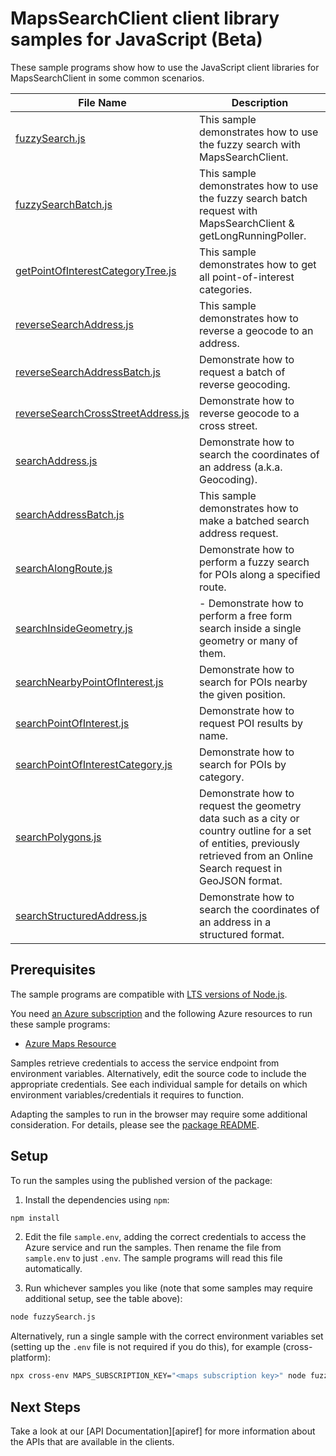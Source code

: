 # MapsSearchClient client library samples for JavaScript (Beta)

These sample programs show how to use the JavaScript client libraries for MapsSearchClient in some common scenarios.

| **File Name**                                                         | **Description**                                                                                                                                                             |
| --------------------------------------------------------------------- | --------------------------------------------------------------------------------------------------------------------------------------------------------------------------- |
| [fuzzySearch.js][fuzzysearch]                                         | This sample demonstrates how to use the fuzzy search with MapsSearchClient.                                                                                                 |
| [fuzzySearchBatch.js][fuzzysearchbatch]                               | This sample demonstrates how to use the fuzzy search batch request with MapsSearchClient & getLongRunningPoller.                                                            |
| [getPointOfInterestCategoryTree.js][getpointofinterestcategorytree]   | This sample demonstrates how to get all point-of-interest categories.                                                                                                       |
| [reverseSearchAddress.js][reversesearchaddress]                       | This sample demonstrates how to reverse a geocode to an address.                                                                                                            |
| [reverseSearchAddressBatch.js][reversesearchaddressbatch]             | Demonstrate how to request a batch of reverse geocoding.                                                                                                                    |
| [reverseSearchCrossStreetAddress.js][reversesearchcrossstreetaddress] | Demonstrate how to reverse geocode to a cross street.                                                                                                                       |
| [searchAddress.js][searchaddress]                                     | Demonstrate how to search the coordinates of an address (a.k.a. Geocoding).                                                                                                 |
| [searchAddressBatch.js][searchaddressbatch]                           | This sample demonstrates how to make a batched search address request.                                                                                                      |
| [searchAlongRoute.js][searchalongroute]                               | Demonstrate how to perform a fuzzy search for POIs along a specified route.                                                                                                 |
| [searchInsideGeometry.js][searchinsidegeometry]                       | - Demonstrate how to perform a free form search inside a single geometry or many of them.                                                                                   |
| [searchNearbyPointOfInterest.js][searchnearbypointofinterest]         | Demonstrate how to search for POIs nearby the given position.                                                                                                               |
| [searchPointOfInterest.js][searchpointofinterest]                     | Demonstrate how to request POI results by name.                                                                                                                             |
| [searchPointOfInterestCategory.js][searchpointofinterestcategory]     | Demonstrate how to search for POIs by category.                                                                                                                             |
| [searchPolygons.js][searchpolygons]                                   | Demonstrate how to request the geometry data such as a city or country outline for a set of entities, previously retrieved from an Online Search request in GeoJSON format. |
| [searchStructuredAddress.js][searchstructuredaddress]                 | Demonstrate how to search the coordinates of an address in a structured format.                                                                                             |

## Prerequisites

The sample programs are compatible with [LTS versions of Node.js](https://github.com/nodejs/release#release-schedule).

You need [an Azure subscription][freesub] and the following Azure resources to run these sample programs:

- [Azure Maps Resource][createinstance_azuremapsresource]

Samples retrieve credentials to access the service endpoint from environment variables. Alternatively, edit the source code to include the appropriate credentials. See each individual sample for details on which environment variables/credentials it requires to function.

Adapting the samples to run in the browser may require some additional consideration. For details, please see the [package README][package].

## Setup

To run the samples using the published version of the package:

1. Install the dependencies using `npm`:

```bash
npm install
```

2. Edit the file `sample.env`, adding the correct credentials to access the Azure service and run the samples. Then rename the file from `sample.env` to just `.env`. The sample programs will read this file automatically.

3. Run whichever samples you like (note that some samples may require additional setup, see the table above):

```bash
node fuzzySearch.js
```

Alternatively, run a single sample with the correct environment variables set (setting up the `.env` file is not required if you do this), for example (cross-platform):

```bash
npx cross-env MAPS_SUBSCRIPTION_KEY="<maps subscription key>" node fuzzySearch.js
```

## Next Steps

Take a look at our [API Documentation][apiref] for more information about the APIs that are available in the clients.

[fuzzysearch]: https://github.com/Azure/azure-sdk-for-js/blob/main/sdk/maps/maps-search-rest/samples/v1-beta/javascript/fuzzySearch.js
[fuzzysearchbatch]: https://github.com/Azure/azure-sdk-for-js/blob/main/sdk/maps/maps-search-rest/samples/v1-beta/javascript/fuzzySearchBatch.js
[getpointofinterestcategorytree]: https://github.com/Azure/azure-sdk-for-js/blob/main/sdk/maps/maps-search-rest/samples/v1-beta/javascript/getPointOfInterestCategoryTree.js
[reversesearchaddress]: https://github.com/Azure/azure-sdk-for-js/blob/main/sdk/maps/maps-search-rest/samples/v1-beta/javascript/reverseSearchAddress.js
[reversesearchaddressbatch]: https://github.com/Azure/azure-sdk-for-js/blob/main/sdk/maps/maps-search-rest/samples/v1-beta/javascript/reverseSearchAddressBatch.js
[reversesearchcrossstreetaddress]: https://github.com/Azure/azure-sdk-for-js/blob/main/sdk/maps/maps-search-rest/samples/v1-beta/javascript/reverseSearchCrossStreetAddress.js
[searchaddress]: https://github.com/Azure/azure-sdk-for-js/blob/main/sdk/maps/maps-search-rest/samples/v1-beta/javascript/searchAddress.js
[searchaddressbatch]: https://github.com/Azure/azure-sdk-for-js/blob/main/sdk/maps/maps-search-rest/samples/v1-beta/javascript/searchAddressBatch.js
[searchalongroute]: https://github.com/Azure/azure-sdk-for-js/blob/main/sdk/maps/maps-search-rest/samples/v1-beta/javascript/searchAlongRoute.js
[searchinsidegeometry]: https://github.com/Azure/azure-sdk-for-js/blob/main/sdk/maps/maps-search-rest/samples/v1-beta/javascript/searchInsideGeometry.js
[searchnearbypointofinterest]: https://github.com/Azure/azure-sdk-for-js/blob/main/sdk/maps/maps-search-rest/samples/v1-beta/javascript/searchNearbyPointOfInterest.js
[searchpointofinterest]: https://github.com/Azure/azure-sdk-for-js/blob/main/sdk/maps/maps-search-rest/samples/v1-beta/javascript/searchPointOfInterest.js
[searchpointofinterestcategory]: https://github.com/Azure/azure-sdk-for-js/blob/main/sdk/maps/maps-search-rest/samples/v1-beta/javascript/searchPointOfInterestCategory.js
[searchpolygons]: https://github.com/Azure/azure-sdk-for-js/blob/main/sdk/maps/maps-search-rest/samples/v1-beta/javascript/searchPolygons.js
[searchstructuredaddress]: https://github.com/Azure/azure-sdk-for-js/blob/main/sdk/maps/maps-search-rest/samples/v1-beta/javascript/searchStructuredAddress.js

<!-- [apiref]: https://docs.microsoft.com/javascript/api/@azure-rest/maps-search -->

[freesub]: https://azure.microsoft.com/free/
[createinstance_azuremapsresource]: https://docs.microsoft.com/azure/azure-maps/how-to-create-template
[package]: https://github.com/Azure/azure-sdk-for-js/tree/main/sdk/maps/maps-search-rest/README.md
